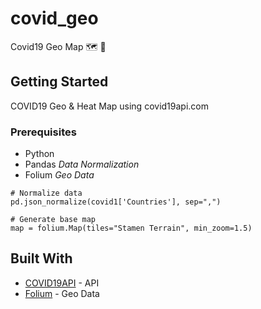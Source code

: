 # covid_geo

Covid19 Geo Map 🗺 📍

## Getting Started

COVID19 Geo & Heat Map using covid19api.com

### Prerequisites

- Python
- Pandas *Data Normalization*
- Folium *Geo Data*

```
# Normalize data
pd.json_normalize(covid1['Countries'], sep=",")
```

```
# Generate base map
map = folium.Map(tiles="Stamen Terrain", min_zoom=1.5)
```

## Built With

* [COVID19API](https://covid19api.com//) - API
* [Folium](https://raw.githubusercontent.com/python-visualization/folium/master/examples/data) - Geo Data
